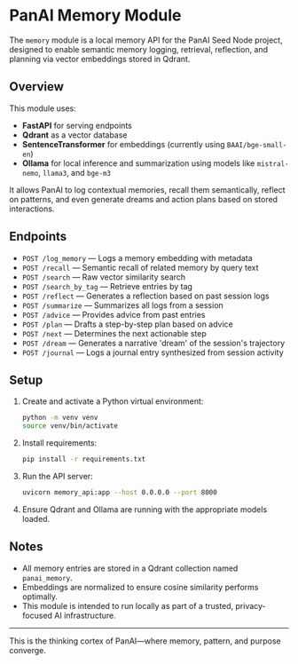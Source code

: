 # PanAI Memory Module

The `memory` module is a local memory API for the PanAI Seed Node project, designed to enable semantic memory logging, retrieval, reflection, and planning via vector embeddings stored in Qdrant.

## Overview

This module uses:
- **FastAPI** for serving endpoints
- **Qdrant** as a vector database
- **SentenceTransformer** for embeddings (currently using `BAAI/bge-small-en`)
- **Ollama** for local inference and summarization using models like `mistral-nemo`, `llama3`, and `bge-m3`

It allows PanAI to log contextual memories, recall them semantically, reflect on patterns, and even generate dreams and action plans based on stored interactions.

## Endpoints

- `POST /log_memory` — Logs a memory embedding with metadata
- `POST /recall` — Semantic recall of related memory by query text
- `POST /search` — Raw vector similarity search
- `POST /search_by_tag` — Retrieve entries by tag
- `POST /reflect` — Generates a reflection based on past session logs
- `POST /summarize` — Summarizes all logs from a session
- `POST /advice` — Provides advice from past entries
- `POST /plan` — Drafts a step-by-step plan based on advice
- `POST /next` — Determines the next actionable step
- `POST /dream` — Generates a narrative 'dream' of the session's trajectory
- `POST /journal` — Logs a journal entry synthesized from session activity

## Setup

1. Create and activate a Python virtual environment:
   ```bash
   python -m venv venv
   source venv/bin/activate
   ```

2. Install requirements:
   ```bash
   pip install -r requirements.txt
   ```

3. Run the API server:
   ```bash
   uvicorn memory_api:app --host 0.0.0.0 --port 8000
   ```

4. Ensure Qdrant and Ollama are running with the appropriate models loaded.

## Notes

- All memory entries are stored in a Qdrant collection named `panai_memory`.
- Embeddings are normalized to ensure cosine similarity performs optimally.
- This module is intended to run locally as part of a trusted, privacy-focused AI infrastructure.

---

This is the thinking cortex of PanAI—where memory, pattern, and purpose converge.
